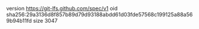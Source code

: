 version https://git-lfs.github.com/spec/v1
oid sha256:29a3136d8f857b89d79d93188abdd61d03fde57568c199125a88a569b94b11fd
size 3047
